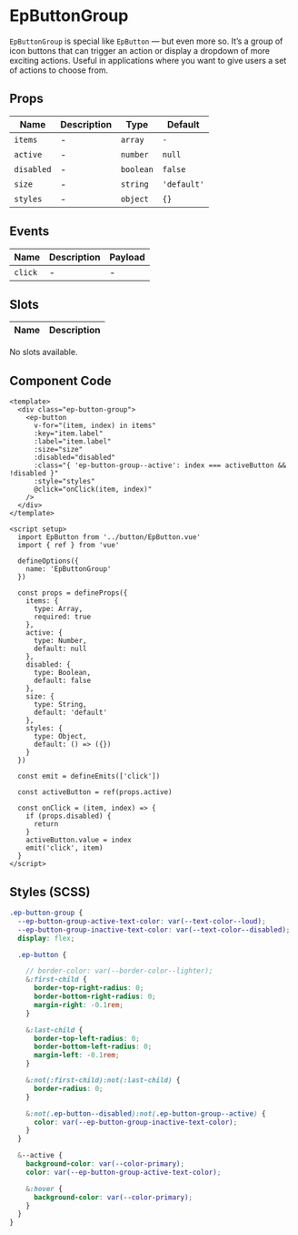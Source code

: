 # EpButtonGroup



`EpButtonGroup` is special like `EpButton` — but even more so. It’s a group of icon buttons that can trigger an action or display a dropdown of more exciting actions. Useful in applications where you want to give users a set of actions to choose from.
    

## Props
| Name | Description | Type | Default |
|------|-------------|------|---------|
| `items` | - | `array` | `-` |
| `active` | - | `number` | `null` |
| `disabled` | - | `boolean` | `false` |
| `size` | - | `string` | `'default'` |
| `styles` | - | `object` | `{}` |

## Events
| Name    | Description                 | Payload    |
|---------|-----------------------------|------------|
| `click` | - | - |

## Slots
| Name | Description |
|------|-------------|
No slots available.

## Component Code

```vue
<template>
  <div class="ep-button-group">
    <ep-button
      v-for="(item, index) in items"
      :key="item.label"
      :label="item.label"
      :size="size"
      :disabled="disabled"
      :class="{ 'ep-button-group--active': index === activeButton && !disabled }"
      :style="styles"
      @click="onClick(item, index)"
    />
  </div>
</template>

<script setup>
  import EpButton from '../button/EpButton.vue'
  import { ref } from 'vue'

  defineOptions({
    name: 'EpButtonGroup'
  })

  const props = defineProps({
    items: {
      type: Array,
      required: true
    },
    active: {
      type: Number,
      default: null
    },
    disabled: {
      type: Boolean,
      default: false
    },
    size: {
      type: String,
      default: 'default'
    },
    styles: {
      type: Object,
      default: () => ({})
    }
  })

  const emit = defineEmits(['click'])

  const activeButton = ref(props.active)

  const onClick = (item, index) => {
    if (props.disabled) {
      return
    }
    activeButton.value = index
    emit('click', item)
  }
</script>
```


## Styles (SCSS)

```scss
.ep-button-group {
  --ep-button-group-active-text-color: var(--text-color--loud);
  --ep-button-group-inactive-text-color: var(--text-color--disabled);
  display: flex;

  .ep-button {

    // border-color: var(--border-color--lighter);
    &:first-child {
      border-top-right-radius: 0;
      border-bottom-right-radius: 0;
      margin-right: -0.1rem;
    }

    &:last-child {
      border-top-left-radius: 0;
      border-bottom-left-radius: 0;
      margin-left: -0.1rem;
    }

    &:not(:first-child):not(:last-child) {
      border-radius: 0;
    }

    &:not(.ep-button--disabled):not(.ep-button-group--active) {
      color: var(--ep-button-group-inactive-text-color);
    }
  }

  &--active {
    background-color: var(--color-primary);
    color: var(--ep-button-group-active-text-color);

    &:hover {
      background-color: var(--color-primary);
    }
  }
}
```